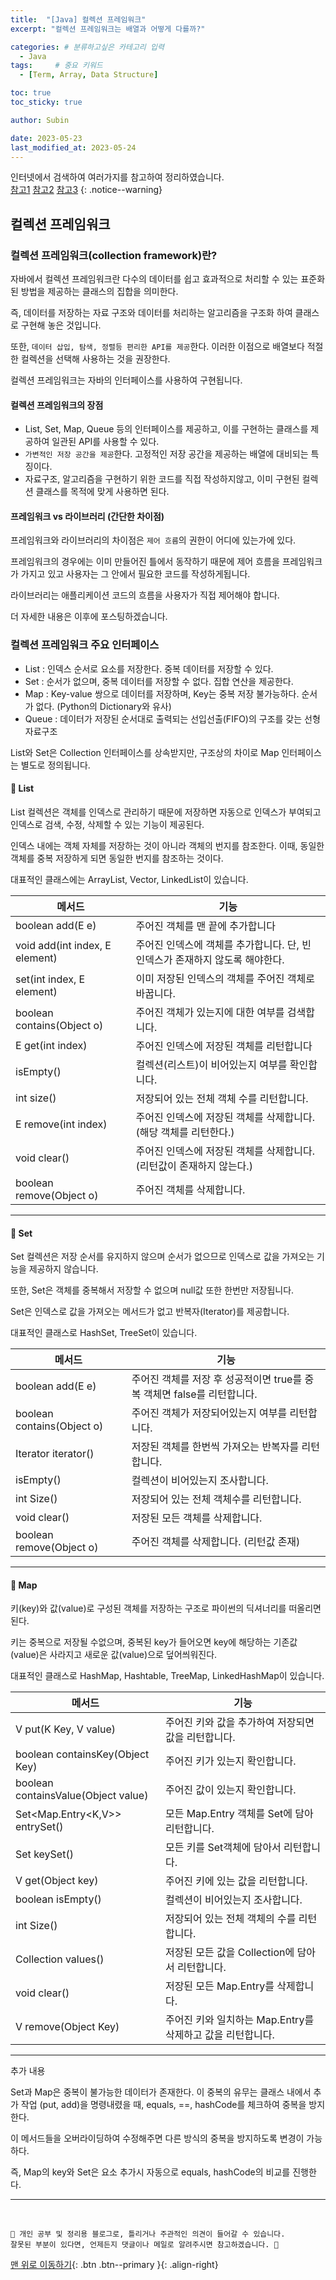 ```yaml
---
title:  "[Java] 컬렉션 프레임워크"  
excerpt: "컬렉션 프레임워크는 배열과 어떻게 다를까?"

categories: # 분류하고싶은 카테고리 입력
  - Java
tags:     # 중요 키워드
  - [Term, Array, Data Structure]

toc: true
toc_sticky: true

author: Subin

date: 2023-05-23
last_modified_at: 2023-05-24
---
```


인터넷에서 검색하여 여러가지를 참고하여 정리하였습니다.    
[참고1](http://www.tcpschool.com/java/java_collectionFramework_concept)
[참고2](https://hudi.blog/java-collection-framework-1/)
[참고3](https://coding-factory.tistory.com/550)
{: .notice--warning}

## 컬렉션 프레임워크

### 컬렉션 프레임워크(collection framework)란?

자바에서 컬렉션 프레임워크란 다수의 데이터를 쉽고 효과적으로 처리할 수 있는 표준화된 방법을 제공하는 클래스의 집합을 의미한다.

즉, 데이터를 저장하는 자료 구조와 데이터를 처리하는 알고리즘을 구조화 하여 클래스로 구현해 놓은 것입니다.

또한, `데이터 삽입, 탐색, 정렬등 편리한 API를 제공`한다. 이러한 이점으로 배열보다 적절한 컬렉션을 선택해 사용하는 것을 권장한다.

컬렉션 프레임워크는 자바의 인터페이스를 사용하여 구현됩니다.

#### 컬렉션 프레임워크의 장점

- List, Set, Map, Queue 등의 인터페이스를 제공하고, 이를 구현하는 클래스를 제공하여 일관된 API를 사용할 수 있다.
- `가변적인 저장 공간을 제공`한다. 고정적인 저장 공간을 제공하는 배열에 대비되는 특징이다.
- 자료구조, 알고리즘을 구현하기 위한 코드를 직접 작성하지않고, 이미 구현된 컬렉션 클래스를 목적에 맞게 사용하면 된다.


#### 프레임워크 vs 라이브러리 (간단한 차이점)

프레임워크와 라이브러리의 차이점은 `제어 흐름`의 권한이 어디에 있는가에 있다.

프레임워크의 경우에는 이미 만들어진 틀에서 동작하기 때문에 제어 흐름을 프레임워크가 가지고 있고 사용자는 그 안에서 필요한 코드를 작성하게됩니다.

라이브러리는 애플리케이션 코드의 흐름을 사용자가 직접 제어해야 합니다.

더 자세한 내용은 이후에 포스팅하겠습니다.

### 컬렉션 프레임워크 주요 인터페이스

- List : 인덱스 순서로 요소를 저장한다. 중복 데이터를 저장할 수 있다.
- Set : 순서가 없으며, 중복 데이터를 저장할 수 없다. 집합 연산을 제공한다.
- Map : Key-value 쌍으로 데이터를 저장하며, Key는 중복 저장 불가능하다. 순서가 없다. (Python의 Dictionary와 유사)
- Queue : 데이터가 저장된 순서대로 출력되는 선입선출(FIFO)의 구조를 갖는 선형 자료구조

List와 Set은 Collection 인터페이스를 상속받지만, 구조상의 차이로 Map 인터페이스는 별도로 정의됩니다.



#### 📌 List

List 컬렉션은 객체를 인덱스로 관리하기 때문에 저장하면 자동으로 인덱스가 부여되고 인덱스로 검색, 수정, 삭제할 수 있는 기능이 제공된다.

인덱스 내에는 객체 자체를 저장하는 것이 아니라 객체의 번지를 참조한다. 이때, 동일한 객체를 중복 저장하게 되면 동일한 번지를 참조하는 것이다.

대표적인 클래스에는 ArrayList, Vector, LinkedList이 있습니다.

| 메서드                            | 기능                                           |
|--------------------------------|----------------------------------------------|
| boolean add(E e)               | 주어진 객체를 맨 끝에 추가합니다                           |
| void add(int index, E element) | 주어진 인덱스에 객체를 추가합니다. 단, 빈 인덱스가 존재하지 않도록 해야한다. |
| set(int index, E element)      | 이미 저장된 인덱스의 객체를 주어진 객체로 바꿉니다.                |
| boolean contains(Object o)     | 주어진 객체가 있는지에 대한 여부를 검색합니다.                   |
| E get(int index)               | 주어진 인덱스에 저장된 객체를 리턴합니다                       |
| isEmpty()                      | 컬렉션(리스트)이 비어있는지 여부를 확인합니다.                   |
| int size()                     | 저장되어 있는 전체 객체 수를 리턴합니다.                      |
| E remove(int index)            | 주어진 인덱스에 저장된 객체를 삭제합니다. (해당 객체를 리턴한다.)       |
| void clear()                   | 주어진 인덱스에 저장된 객체를 삭제합니다. (리턴값이 존재하지 않는다.)     |
| boolean remove(Object o)       | 주어진 객체를 삭제합니다.                                         |

***

#### 📌 Set

Set 컬렉션은 저장 순서를 유지하지 않으며 순서가 없으므로 인덱스로 값을 가져오는 기능을 제공하지 않습니다.

또한, Set은 객체를 중복해서 저장할 수 없으며 null값 또한 한번만 저장됩니다.

Set은 인덱스로 값을 가져오는 메서드가 없고 반복자(Iterator)를 제공합니다.

대표적인 클래스로 HashSet, TreeSet이 있습니다.


| 메서드                        | 기능                                            |
|----------------------------|-----------------------------------------------|
| boolean add(E e)           | 주어진 객체를 저장 후 성공적이면 true를 중복 객체면 false를 리턴합니다. |
| boolean contains(Object o) | 주어진 객체가 저장되어있는지 여부를 리턴합니다.                    |
| Iterator<E> iterator()     | 저장된 객체를 한번씩 가져오는 반복자를 리턴합니다.                  |
| isEmpty()                  | 컬렉션이 비어있는지 조사합니다.                             |
| int Size()                 | 저장되어 있는 전체 객체수를 리턴합니다.                        |
| void clear()               | 저장된 모든 객체를 삭제합니다.                             |
| boolean remove(Object o)   | 주어진 객체를 삭제합니다. (리턴값 존재)                       |

*** 

#### 📌 Map

키(key)와 값(value)로 구성된 객체를 저장하는 구조로 파이썬의 딕셔너리를 떠올리면 된다.

키는 중복으로 저장될 수없으며, 중복된 key가 들어오면 key에 해당하는 기존값(value)은 사라지고 새로운 값(value)으로 덮어씌워진다.

대표적인 클래스로 HashMap, Hashtable, TreeMap, LinkedHashMap이 있습니다.


| 메서드                                 | 기능                                           |
|-------------------------------------|----------------------------------------------|
| V put(K Key, V value)               | 주어진 키와 값을 추가하여 저장되면 값을 리턴합니다.                          |
| boolean containsKey(Object Key)     | 주어진 키가 있는지 확인합니다. |
| boolean containsValue(Object value) | 주어진 값이 있는지 확인합니다.               |
| Set<Map.Entry<K,V>> entrySet()      | 모든 Map.Entry 객체를 Set에 담아 리턴합니다.                   |
| Set<K> keySet()                     | 모든 키를 Set객체에 담아서 리턴합니다.                      |
| V get(Object key)                   | 주어진 키에 있는 값을 리턴합니다.                   |
| boolean isEmpty()                   | 컬렉션이 비어있는지 조사합니다.                     |
| int Size()                          | 저장되어 있는 전체 객체의 수를 리턴합니다.       |
| Collection<V> values()              | 저장된 모든 값을 Collection에 담아서 리턴합니다.     |
| void clear()                        | 저장된 모든 Map.Entry를 삭제합니다.                |
| V remove(Object Key)                | 주어진 키와 일치하는 Map.Entry를 삭제하고 값을 리턴합니다.                                         |

***

추가 내용 

Set과 Map은 중복이 불가능한 데이터가 존재한다. 이 중복의 유무는 클래스 내에서 추가 작업 (put, add)을 명령내렸을 때,
equals, ==, hashCode를 체크하여 중복을 방지한다.

이 메서드들을 오버라이딩하여 수정해주면 다른 방식의 중복을 방지하도록 변경이 가능하다. 

즉, Map의 key와 Set은 요소 추가시 자동으로 equals, hashCode의 비교를 진행한다.



***
<br>
    
    📢 개인 공부 및 정리용 블로그로, 틀리거나 주관적인 의견이 들어갈 수 있습니다.
    잘못된 부분이 있다면, 언제든지 댓글이나 메일로 알려주시면 참고하겠습니다. 🔔

[맨 위로 이동하기](#){: .btn .btn--primary }{: .align-right}